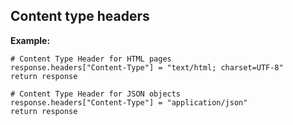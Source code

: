 
Content type headers
-------

**Example:**


	# Content Type Header for HTML pages
	response.headers["Content-Type"] = "text/html; charset=UTF-8"
    return response

    # Content Type Header for JSON objects
	response.headers["Content-Type"] = "application/json"
    return response    
